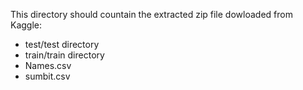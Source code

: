 This directory should countain the extracted zip file dowloaded from Kaggle:

* test/test directory
* train/train directory
* Names.csv
* sumbit.csv